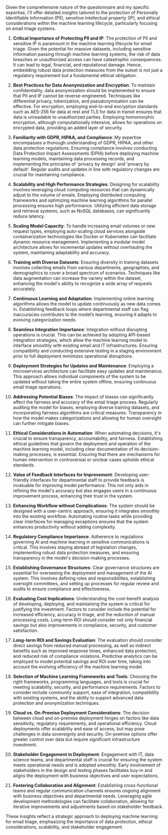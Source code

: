 Given the comprehensive nature of the questionnaire and my specific expertise, I'll offer detailed insights tailored to the protection of Personally Identifiable Information (PII), sensitive intellectual property (IP), and ethical considerations within the machine learning lifecycle, particularly focusing on email triage systems.

1. **Critical Importance of Protecting PII and IP**: The protection of PII and sensitive IP is paramount in the machine learning lifecycle for email triage. Given the potential for massive datasets, including sensitive information passing through machine learning systems, the risk of data breaches or unauthorized access can have catastrophic consequences. It can lead to legal, financial, and reputational damage. Hence, embedding robust data protection measures from the outset is not just a regulatory requirement but a fundamental ethical obligation.

2. **Best Practices for Data Anonymization and Encryption**: To maintain confidentiality, data anonymization should be implemented to ensure that PII and IP cannot be reverse-engineered. Techniques like differential privacy, tokenization, and pseudonymization can be effective. For encryption, employing end-to-end encryption standards such as AES-256 for data at rest and TLS for data in transit ensures that data is unreadable to unauthorized parties. Employing homomorphic encryption, although computationally intensive, allows for operations on encrypted data, providing an added layer of security.

3. **Familiarity with GDPR, HIPAA, and Compliance**: My expertise encompasses a thorough understanding of GDPR, HIPAA, and other data protection regulations. Ensuring compliance involves conducting Data Protection Impact Assessments (DPIA) before deploying machine learning models, maintaining data processing records, and implementing the principles of 'privacy by design' and 'privacy by default'. Regular audits and updates in line with regulatory changes are crucial for maintaining compliance.

4. **Scalability and High Performance Strategies**: Designing for scalability involves leveraging cloud computing resources that can dynamically adjust to the volume of emails. Employing distributed computing frameworks and optimizing machine learning algorithms for parallel processing ensures high performance. Utilizing efficient data storage and retrieval systems, such as NoSQL databases, can significantly reduce latency.

5. **Scaling Model Capacity**: To handle increasing email volumes or new request types, employing auto-scaling cloud services alongside containerization technologies like Docker or Kubernetes can facilitate dynamic resource management. Implementing a modular model architecture allows for incremental updates without overhauling the system, maintaining adaptability and accuracy.

6. **Training with Diverse Datasets**: Ensuring diversity in training datasets involves collecting emails from various departments, geographies, and demographics to cover a broad spectrum of scenarios. Techniques like data augmentation can increase the variety within the dataset, enhancing the model's ability to recognize a wide array of requests accurately.

7. **Continuous Learning and Adaptation**: Implementing online learning algorithms allows the model to update continuously as new data comes in. Establishing feedback loops where departmental staff can flag inaccuracies contributes to the model’s learning, ensuring it adapts to evolving categorization needs.

8. **Seamless Integration Importance**: Integration without disrupting operations is crucial. This can be achieved by adopting API-based integration strategies, which allow the machine learning model to interface smoothly with existing email and IT infrastructures. Ensuring compatibility and conducting extensive testing in a staging environment prior to full deployment minimizes operational disruptions.

9. **Deployment Strategies for Updates and Maintenance**: Employing a microservices architecture can facilitate easy updates and maintenance. This approach allows individual components of the system to be updated without taking the entire system offline, ensuring continuous email triage operations.

10. **Addressing Potential Biases**: The impact of biases can significantly affect the fairness and accuracy of the email triage process. Regularly auditing the model for biases, employing diverse training datasets, and incorporating fairness algorithms are critical measures. Transparency in how the model makes categorizations and allowing for human oversight can further mitigate biases.

11. **Ethical Considerations in Automation**: When automating decisions, it's crucial to ensure transparency, accountability, and fairness. Establishing ethical guidelines that govern the deployment and operation of the machine learning model, including clear documentation of its decision-making processes, is essential. Ensuring that there are mechanisms for human intervention in controversial or unclear cases upholds ethical standards.

12. **Value of Feedback Interfaces for Improvement**: Developing user-friendly interfaces for departmental staff to provide feedback is invaluable for improving model performance. This not only aids in refining the model's accuracy but also engages users in a continuous improvement process, enhancing their trust in the system.

13. **Enhancing Workflow without Complications**: The system should be designed with a user-centric approach, ensuring it integrates smoothly into the existing workflow. Automating routine tasks while providing clear interfaces for managing exceptions ensures that the system enhances productivity without adding complexity.

14. **Regulatory Compliance Importance**: Adherence to regulations governing AI and machine learning in sensitive communications is critical. This involves staying abreast of legislation changes, implementing robust data protection measures, and ensuring transparency in the model's decision-making processes.

15. **Establishing Governance Structures**: Clear governance structures are essential for overseeing the deployment and management of the AI system. This involves defining roles and responsibilities, establishing oversight committees, and setting up processes for regular review and audits to ensure compliance and effectiveness.

16. **Evaluating Cost Implications**: Understanding the cost-benefit analysis of developing, deploying, and maintaining the system is critical for justifying the investment. Factors to consider include the potential for increased efficiency, accuracy in triage, and the reduction of manual processing costs. Long-term ROI should consider not only financial savings but also improvements in compliance, security, and customer satisfaction.

17. **Long-term ROI and Savings Evaluation**: The evaluation should consider direct savings from reduced manual processing, as well as indirect benefits such as improved response times, enhanced data protection, and reduced risk of compliance violations. Predictive analytics can be employed to model potential savings and ROI over time, taking into account the evolving efficiency of the machine learning model.

18. **Selection of Machine Learning Frameworks and Tools**: Choosing the right frameworks, programming languages, and tools is crucial for meeting scalability, security, and performance requirements. Factors to consider include community support, ease of integration, compatibility with existing systems, and the ability to support advanced data protection and anonymization techniques.

19. **Cloud vs. On-Premise Deployment Considerations**: The decision between cloud and on-premise deployment hinges on factors like data sensitivity, regulatory requirements, and operational efficiency. Cloud deployments offer scalability and ease of access, but may pose challenges in data sovereignty and security. On-premise options offer greater control over data but require significant infrastructure investment.

20. **Stakeholder Engagement in Deployment**: Engagement with IT, data science teams, and departmental staff is crucial for ensuring the system meets operational needs and is adopted smoothly. Early involvement of stakeholders in the design and testing phases facilitates buy-in and aligns the deployment with business objectives and user expectations.

21. **Fostering Collaboration and Alignment**: Establishing cross-functional teams and regular communication channels ensures ongoing alignment with business objectives and departmental needs. Leveraging agile development methodologies can facilitate collaboration, allowing for iterative improvements and adjustments based on stakeholder feedback.

These insights reflect a strategic approach to deploying machine learning for email triage, emphasizing the importance of data protection, ethical considerations, scalability, and stakeholder engagement.